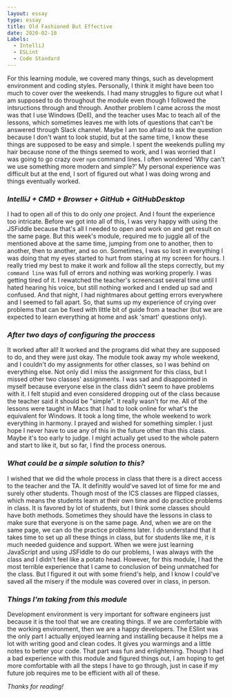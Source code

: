 ```yaml
---
layout: essay
type: essay
title: Old Fashioned But Effective
date: 2020-02-10
Labels:
  - IntelliJ
  - ESLint
  - Code Standard
---
```


For this learning module, we covered many things, such as development environment and coding styles. Personally, I think it might have been too much to cover over the weekends. I had many struggles to figure out what I am supposed to do throughout the module even though I followed the intsructions through and through. Another problem I came across the most was that I use Windows (Dell), and the teacher uses Mac to teach all of the lessons, which sometimes leaves me with lots of questions that can't be answered through Slack channel. Maybe I am too afraid to ask the question because I don't want to look stupid, but at the same time, I know these things are supposed to be easy and simple. I spent the weekends pulling my hair because none of the things seemed to work, and I was worried that I was going to go crazy over `npm` command lines. I often wondered 'Why can't we use something more modern and simple?' My personal experience was difficult but at the end, I sort of figured out what I was doing wrong and things eventually worked.

### *IntelliJ + CMD + Browser + GitHub + GitHubDesktop*
I had to open all of this to do only *one* project. And I fount the experience too intricate. Before we got into all of this, I was very happy with using the JSFiddle because that's all I needed to open and work on and get result on the same page. But this week's module, required me to juggle all of the mentioned above at the same time, jumping from one to another, then to another, then to another, and so on. Sometimes, I was so lost in everything I was doing that my eyes started to hurt from staring at my screen for hours. I really tried my best to make it work and follow all the steps correctly, but my `command line` was full of errors and nothing was working properly. I was getting tired of it. I rewatched the teacher's screencast several time until I hated hearing his voice, but still nothing worked and I ended up sad and confused. And that night, I had nightmares about getting errors everywhere and I seemed to fall apart. So, that sums up my experience of crying over problems that can be fixed with little bit of guide from a teacher (but we are expected to learn everything at home and ask 'smart' questions only).
### *After two days of configuring the proccess*
It worked after all! It worked and the programs did what they are supposed to do, and they were just okay. The module took away my whole weekend, and I couldn't do my assignments for other classes, so I was behind on everything else. Not only did I miss the assignment for this class, but I missed other two classes' assignments. I was sad and disappointed in myself because everyone else in the class didn't seem to have problems with it. I felt stupid and even considered dropping out of the class because the teacher said it should be "simple". It really wasn't for me. All of the lessons were taught in Macs that I had to look online for what's the equivalent for Windows. It took a long time, the whole weekend to work everything in harmony. I prayed and wished for something simpler. I just hope I never have to use any of this in the future other than this class. Maybe it's too early to judge. I might actually get used to the whole patern and start to like it, but so far, I find the process onerous. 
### *What could be a simple solution to this?*
I wished that we did the whole process in class that there is a direct access to the teacher and the TA. It definitly would've saved lot of time for me and surely other students. Though most of the ICS classes are flipped classes, which means the students learn at their own time and do practice problems in class. It is favored by lot of students, but I think some classes should have both methods. Sometimes they should have the lessons in class to make sure that everyone is on the same page. And, when we are on the same page, we can do the practice problems later. I do understand that it takes time to set up all these things in class, but for students like me, it is much needed guidence and support. When we were just learning JavaScript and using JSFiddle to do our problems, I was always with the class and I didn't feel like a potato head. However, for this module, I had the most terrible experience that I came to conclusion of being unmatched for the class. But I figured it out with some friend's help, and I know I could've saved all the misery if the module was covered over in class, in person. 
### *Things I'm taking from this module*
Development environment is very important for software engineers just because it is the tool that we are creating things. If we are comfortable with the working environment, then we are a happy developers. The ESlint was the only part I actually enjoyed learning and installing because it helps me a lot with writing good and clean codes. It gives you warmings and a little notes to better your code. That part was fun and enlightening. Though I had a bad experience with this module and figured things out, I am hoping to get more comfortable with all the steps I have to go through, just in case if my future job requires me to be efficient with all of these. 

*Thanks for reading!*
